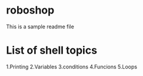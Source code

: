 # roboshop

This is a sample readme file

# List of shell topics

1.Printing
2.Variables
3.conditions
4.Funcions
5.Loops